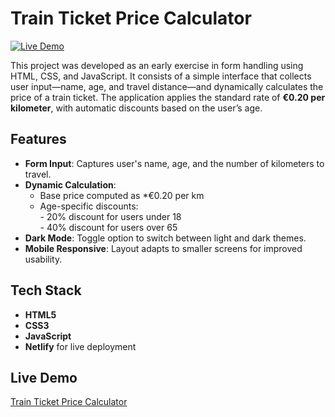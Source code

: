 # Train Ticket Price Calculator

[![Live Demo](https://img.shields.io/badge/live-demo-brightgreen)](https://calcolo-biglietto-treno.netlify.app/)


This project was developed as an early exercise in form handling using HTML, CSS, and JavaScript. 
It consists of a simple interface that collects user input—name, age, and travel distance—and dynamically calculates the price of a train ticket. 
The application applies the standard rate of **€0.20 per kilometer**, with automatic discounts based on the user’s age.

## Features

- **Form Input**: Captures user's name, age, and the number of kilometers to travel.
- **Dynamic Calculation**:
  - Base price computed as *€0.20 per km
  - Age-specific discounts:  
        - 20% discount for users under 18  
        - 40% discount for users over 65
- **Dark Mode**: Toggle option to switch between light and dark themes.
- **Mobile Responsive**: Layout adapts to smaller screens for improved usability.

## Tech Stack
- **HTML5**
- **CSS3**
- **JavaScript**
- **Netlify** for live deployment

## Live Demo
[Train Ticket Price Calculator](https://calcolo-biglietto-treno.netlify.app/)

